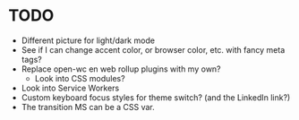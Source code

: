 # TODO

- Different picture for light/dark mode
- See if I can change accent color, or browser color, etc. with fancy meta tags?
- Replace open-wc en web rollup plugins with my own?
  - Look into CSS modules?
- Look into Service Workers
- Custom keyboard focus styles for theme switch? (and the LinkedIn link?)
- The transition MS can be a CSS var.

